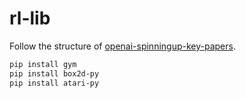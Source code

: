 # rl-lib

Follow the structure of [openai-spinningup-key-papers](https://spinningup.openai.com/en/latest/spinningup/keypapers.html).


```bash
pip install gym
pip install box2d-py
pip install atari-py
```
